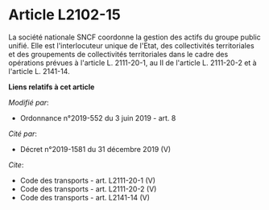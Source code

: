 # Article L2102-15

La société nationale SNCF coordonne la gestion des actifs du groupe public unifié. Elle est l'interlocuteur unique de l'Etat,
des collectivités territoriales et des groupements de collectivités territoriales dans le cadre des opérations prévues à
l'article L. 2111-20-1, au II de l'article L. 2111-20-2 et à l'article L. 2141-14.

**Liens relatifs à cet article**

_Modifié par_:

  - Ordonnance n°2019-552 du 3 juin 2019 - art. 8

_Cité par_:

  - Décret n°2019-1581 du 31 décembre 2019 (V)

_Cite_:

  - Code des transports - art. L2111-20-1 (V)
  - Code des transports - art. L2111-20-2 (V)
  - Code des transports - art. L2141-14 (V)
